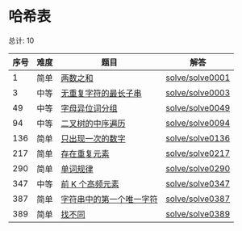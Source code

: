 # 哈希表

<!--- table -->

总计: 10

| 序号 | 难度 | 题目                                                                                                     | 解答                                  |
| ---- | ---- | -------------------------------------------------------------------------------------------------------- | ------------------------------------- |
| 1    | 简单 | [两数之和](https://leetcode-cn.com/problems/two-sum/)                                                    | [solve/solve0001](../solve/solve0001) |
| 3    | 中等 | [无重复字符的最长子串](https://leetcode-cn.com/problems/longest-substring-without-repeating-characters/) | [solve/solve0003](../solve/solve0003) |
| 49   | 中等 | [字母异位词分组](https://leetcode-cn.com/problems/group-anagrams/)                                       | [solve/solve0049](../solve/solve0049) |
| 94   | 中等 | [二叉树的中序遍历](https://leetcode-cn.com/problems/binary-tree-inorder-traversal/)                      | [solve/solve0094](../solve/solve0094) |
| 136  | 简单 | [只出现一次的数字](https://leetcode-cn.com/problems/single-number/)                                      | [solve/solve0136](../solve/solve0136) |
| 217  | 简单 | [存在重复元素](https://leetcode-cn.com/problems/contains-duplicate/)                                     | [solve/solve0217](../solve/solve0217) |
| 290  | 简单 | [单词规律](https://leetcode-cn.com/problems/word-pattern/)                                               | [solve/solve0290](../solve/solve0290) |
| 347  | 中等 | [前 K 个高频元素](https://leetcode-cn.com/problems/top-k-frequent-elements/)                             | [solve/solve0347](../solve/solve0347) |
| 387  | 简单 | [字符串中的第一个唯一字符](https://leetcode-cn.com/problems/first-unique-character-in-a-string/)         | [solve/solve0387](../solve/solve0387) |
| 389  | 简单 | [找不同](https://leetcode-cn.com/problems/find-the-difference/)                                          | [solve/solve0389](../solve/solve0389) |
